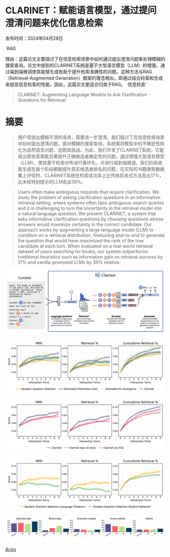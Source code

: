 # CLARINET：赋能语言模型，通过提问澄清问题来优化信息检索

发布时间：2024年04月28日

`RAG

理由：这篇论文主要探讨了在信息检索场景中如何通过提出澄清问题来处理模糊的搜索查询。论文中提到的CLARINET系统是基于大型语言模型（LLM）的增强，通过端到端微调使其能够生成有助于提升检索准确性的问题。这种方法与RAG（Retrieval-Augmented Generation）框架的理念相似，即通过结合检索和生成来提高信息检索的性能。因此，这篇论文更适合归类于RAG。` `信息检索`

> CLARINET: Augmenting Language Models to Ask Clarification Questions for Retrieval

# 摘要

> 用户常提出模糊不清的请求，需要进一步澄清。我们探讨了在信息检索场景中如何提出澄清问题，面对模糊的搜索查询，系统需将模型中的不确定性转化为自然语言问题，这颇具挑战。为此，我们开发了CLARINET系统，它能提出那些答案能显著提升正确候选者确定性的问题。通过增强大型语言模型（LLM），使其基于检索分布进行条件化，并进行端到端微调，我们的系统能生成在每个阶段都能提升真实候选者排名的问题。在实际的书籍搜索数据集上评估时，CLARINET系统在检索成功率上比传统启发式方法高出17%，比未经特别提示的LLM高出39%。

> Users often make ambiguous requests that require clarification. We study the problem of asking clarification questions in an information retrieval setting, where systems often face ambiguous search queries and it is challenging to turn the uncertainty in the retrieval model into a natural language question. We present CLARINET, a system that asks informative clarification questions by choosing questions whose answers would maximize certainty in the correct candidate. Our approach works by augmenting a large language model (LLM) to condition on a retrieval distribution, finetuning end-to-end to generate the question that would have maximized the rank of the true candidate at each turn. When evaluated on a real-world retrieval dataset of users searching for books, our system outperforms traditional heuristics such as information gain on retrieval success by 17% and vanilla-prompted LLMs by 39% relative.

![CLARINET：赋能语言模型，通过提问澄清问题来优化信息检索](../../../paper_images/2405.15784/x1.png)

![CLARINET：赋能语言模型，通过提问澄清问题来优化信息检索](../../../paper_images/2405.15784/x2.png)

![CLARINET：赋能语言模型，通过提问澄清问题来优化信息检索](../../../paper_images/2405.15784/x3.png)

![CLARINET：赋能语言模型，通过提问澄清问题来优化信息检索](../../../paper_images/2405.15784/x4.png)

![CLARINET：赋能语言模型，通过提问澄清问题来优化信息检索](../../../paper_images/2405.15784/x5.png)

[Arxiv](https://arxiv.org/abs/2405.15784)